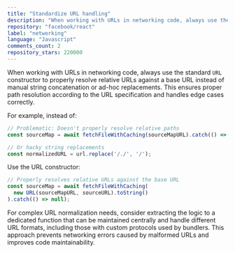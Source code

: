 ```yaml
---
title: "Standardize URL handling"
description: "When working with URLs in networking code, always use the standard `URL` constructor to properly resolve relative URLs against a base URL instead of manual string concatenation or ad-hoc replacements."
repository: "facebook/react"
label: "networking"
language: "Javascript"
comments_count: 2
repository_stars: 220000
---
```


When working with URLs in networking code, always use the standard `URL` constructor to properly resolve relative URLs against a base URL instead of manual string concatenation or ad-hoc replacements. This ensures proper path resolution according to the URL specification and handles edge cases correctly.

For example, instead of:
```js
// Problematic: Doesn't properly resolve relative paths
const sourceMap = await fetchFileWithCaching(sourceMapURL).catch(() => null);

// Or hacky string replacements
const normalizedURL = url.replace('/./', '/');
```

Use the URL constructor:
```js
// Properly resolves relative URLs against the base URL
const sourceMap = await fetchFileWithCaching(
  new URL(sourceMapURL, sourceURL).toString()
).catch(() => null);
```

For complex URL normalization needs, consider extracting the logic to a dedicated function that can be maintained centrally and handle different URL formats, including those with custom protocols used by bundlers. This approach prevents networking errors caused by malformed URLs and improves code maintainability.